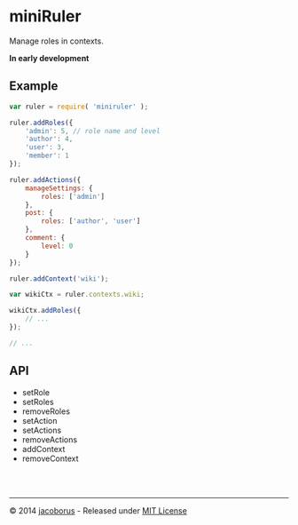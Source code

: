 miniRuler
=========

Manage roles in contexts.

**In early development**


Example
-------

```js
var ruler = require( 'miniruler' );

ruler.addRoles({
	'admin': 5, // role name and level
	'author': 4,
	'user': 3,
	'member': 1
});

ruler.addActions({
	manageSettings: {
		roles: ['admin']
	},
	post: {
		roles: ['author', 'user']
	},
	comment: {
		level: 0
	}
});

ruler.addContext('wiki');

var wikiCtx = ruler.contexts.wiki;

wikiCtx.addRoles({
	// ...
});

// ...
```

API
---

- setRole
- setRoles
- removeRoles
- setAction
- setActions
- removeActions
- addContext
- removeContext


<br><br>

---

© 2014 [jacoborus](https://github.com/jacoborus) - Released under [MIT License](https://raw.github.com/jacoborus/miniruler/master/LICENSE)
